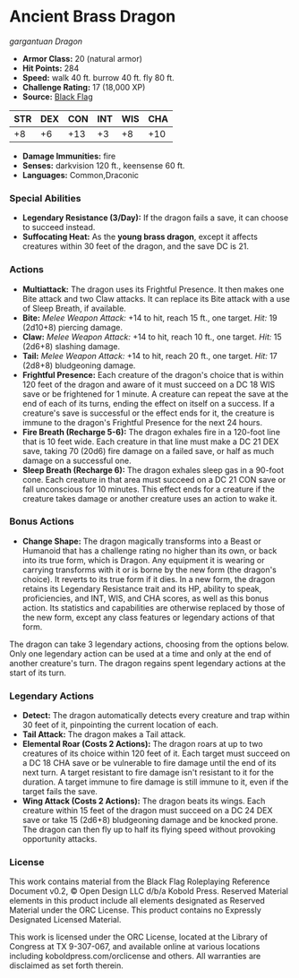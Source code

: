 # Ancient Brass Dragon

*gargantuan* *Dragon*

- **Armor Class:** 20 (natural armor)
- **Hit Points:** 284 
- **Speed:** walk 40 ft. burrow 40 ft. fly 80 ft.
- **Challenge Rating:** 17 (18,000 XP)
- **Source:** [Black Flag](https://koboldpress.com/kpstore/product/tovrpg-pg-mv/)

| STR | DEX | CON | INT | WIS | CHA |
| --- | --- | --- | --- | --- | --- |
| +8 | +6 | +13 | +3 | +8 | +10 |

- **Damage Immunities:** fire
- **Senses:** darkvision 120 ft., keensense 60 ft.
- **Languages:** Common,Draconic

### Special Abilities

- **Legendary Resistance (3/Day):** If the dragon fails a save, it can choose to succeed instead.
- **Suffocating Heat:** As the **young brass dragon**, except it affects creatures within 30 feet of the dragon, and the save DC is 21.

### Actions

- **Multiattack:** The dragon uses its Frightful Presence. It then makes one Bite attack and two Claw attacks. It can replace its Bite attack with a use of Sleep Breath, if available.
- **Bite:** _Melee Weapon Attack:_ +14 to hit, reach 15 ft., one target. _Hit:_ 19 (2d10+8) piercing damage.
- **Claw:** _Melee Weapon Attack:_ +14 to hit, reach 10 ft., one target. _Hit:_ 15 (2d6+8) slashing damage.
- **Tail:** _Melee Weapon Attack:_ +14 to hit, reach 20 ft., one target. _Hit:_ 17 (2d8+8) bludgeoning damage.
- **Frightful Presence:** Each creature of the dragon's choice that is within 120 feet of the dragon and aware of it must succeed on a DC 18 WIS save or be frightened for 1 minute. A creature can repeat the save at the end of each of its turns, ending the effect on itself on a success. If a creature's save is successful or the effect ends for it, the creature is immune to the dragon's Frightful Presence for the next 24 hours.
- **Fire Breath (Recharge 5-6):** The dragon exhales fire in a 120-foot line that is 10 feet wide. Each creature in that line must make a DC 21 DEX save, taking 70 (20d6) fire damage on a failed save, or half as much damage on a successful one.
- **Sleep Breath (Recharge 6):** The dragon exhales sleep gas in a 90-foot cone. Each creature in that area must succeed on a DC 21 CON save or fall unconscious for 10 minutes. This effect ends for a creature if the creature takes damage or another creature uses an action to wake it.

### Bonus Actions

- **Change Shape:** The dragon magically transforms into a Beast or Humanoid that has a challenge rating no higher than its own, or back into its true form, which is Dragon. Any equipment it is wearing or carrying transforms with it or is borne by the new form (the dragon's choice). It reverts to its true form if it dies. In a new form, the dragon retains its Legendary Resistance trait and its HP, ability to speak, proficiencies, and INT, WIS, and CHA scores, as well as this bonus action. Its statistics and capabilities are otherwise replaced by those of the new form, except any class features or legendary actions of that form.

The dragon can take 3 legendary actions, choosing from the options below. Only one legendary action can be used at a time and only at the end of another creature's turn. The dragon regains spent legendary actions at the start of its turn.

### Legendary Actions

- **Detect:** The dragon automatically detects every creature and trap within 30 feet of it, pinpointing the current location of each.
- **Tail Attack:** The dragon makes a Tail attack.
- **Elemental Roar (Costs 2 Actions):** The dragon roars at up to two creatures of its choice within 120 feet of it. Each target must succeed on a DC 18 CHA save or be vulnerable to fire damage until the end of its next turn. A target resistant to fire damage isn't resistant to it for the duration. A target immune to fire damage is still immune to it, even if the target fails the save.
- **Wing Attack (Costs 2 Actions):** The dragon beats its wings. Each creature within 15 feet of the dragon must succeed on a DC 24 DEX save or take 15 (2d6+8) bludgeoning damage and be knocked prone. The dragon can then fly up to half its flying speed without provoking opportunity attacks.


### License

This work contains material from the Black Flag Roleplaying Reference Document v0.2, © Open Design LLC d/b/a Kobold Press. Reserved Material elements in this product include all elements designated as Reserved Material under the ORC License. This product contains no Expressly Designated Licensed Material.

This work is licensed under the ORC License, located at the Library of Congress at TX 9-307-067, and available online at various locations including koboldpress.com/orclicense and others. All warranties are disclaimed as set forth therein.
